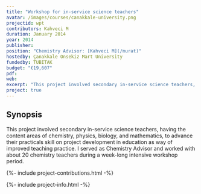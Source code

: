 ```yaml
---
title: "Workshop for in-service science teachers"
avatar: /images/courses/canakkale-university.png
projectid: wpt
contributors: Kahveci M
duration: January 2014
year: 2014
publisher:
position: "Chemistry Advisor: [Kahveci M](/murat)"
hostedby: Çanakkale Onsekiz Mart University
fundedby: TUBITAK
budget: "€19,607"
pdf:
web:
excerpt: "This project involved secondary in-service science teachers, having the content areas of chemistry, physics, biology, and mathematics, to advance their practicals skill on project development in education as way of improved teaching practice."
project: true
---
```


## Synopsis

This project involved secondary in-service science teachers, having the content areas of chemistry, physics, biology, and mathematics, to advance their practicals skill on project development in education as way of improved teaching practice. I served as Chemistry Advisor and worked with about 20 chemistry teachers during a week-long intensive workshop period.

{%- include project-contributions.html -%}

{%- include project-info.html -%}